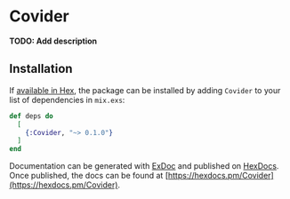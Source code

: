 # Covider

**TODO: Add description**

## Installation

If [available in Hex](https://hex.pm/docs/publish), the package can be installed
by adding `Covider` to your list of dependencies in `mix.exs`:

```elixir
def deps do
  [
    {:Covider, "~> 0.1.0"}
  ]
end
```

Documentation can be generated with [ExDoc](https://github.com/elixir-lang/ex_doc)
and published on [HexDocs](https://hexdocs.pm). Once published, the docs can
be found at [https://hexdocs.pm/Covider](https://hexdocs.pm/Covider).


